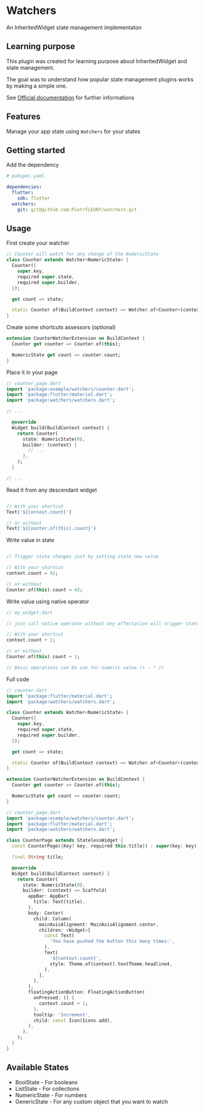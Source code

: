 # Watchers

An InheritedWidget state management implementaton

## Learning purpose

This plugin was created for learning purpose about InheritedWidget and state management.

The goal was to understand how popular state management plugins works by making a simple one.

See [Official documentation](https://docs.flutter.dev/development/data-and-backend/state-mgmt/options#inheritedwidget--inheritedmodel) for further informations

## Features

Manage your app state using `Watchers` for your states

## Getting started

Add the dependency

```yaml
# pubspec.yaml

dependencies:
  flutter:
    sdk: flutter
  watchers:
    git: git@github.com:PiotrFLEURY/watchers.git
```

## Usage

First create your watcher

```dart
// Counter will watch for any change of the NumericState
class Counter extends Watcher<NumericState> {
  Counter({
    super.key,
    required super.state,
    required super.builder,
  });

  get count => state;

  static Counter of(BuildContext context) => Watcher.of<Counter>(context);
}
```

Create some shortcuts assessors (optional)

```dart
extension CounterWatcherExtension on BuildContext {
  Counter get counter => Counter.of(this);

  NumericState get count => counter.count;
}
```

Place it in your page

```dart
// counter_page.dart
import 'package:example/watchers/counter.dart';
import 'package:flutter/material.dart';
import 'package:watchers/watchers.dart';

// ...

  @override
  Widget build(BuildContext context) {
    return Counter(
      state: NumericState(0),
      builder: (context) {
        // ...
      },
    );
  }

// ...

```

Read it from any descendant widget

```dart

// With your shortcut
Text('${context.count}')

// or without
Text('${Counter.of(this).count}')

```

Write value in state

```dart

// Trigger state changes just by setting state new value

// With your shortcut
context.count = 42;

// or without
Counter.of(this).count = 42;

```

Write value using native operator

```dart
// my_widget.dart

// just call native operator without any affectation will trigger state update

// With your shortcut
context.count + 1;

// or without
Counter.of(this).count + 1;

// Basic operations can be use for numeric value (+ - * /)

```

Full code

```dart
// counter.dart
import 'package:flutter/material.dart';
import 'package:watchers/watchers.dart';

class Counter extends Watcher<NumericState> {
  Counter({
    super.key,
    required super.state,
    required super.builder,
  });

  get count => state;

  static Counter of(BuildContext context) => Watcher.of<Counter>(context);
}

extension CounterWatcherExtension on BuildContext {
  Counter get counter => Counter.of(this);

  NumericState get count => counter.count;
}

// counter_page.dart
import 'package:example/watchers/counter.dart';
import 'package:flutter/material.dart';
import 'package:watchers/watchers.dart';

class CounterPage extends StatelessWidget {
  const CounterPage({Key? key, required this.title}) : super(key: key);

  final String title;

  @override
  Widget build(BuildContext context) {
    return Counter(
      state: NumericState(0),
      builder: (context) => Scaffold(
        appBar: AppBar(
          title: Text(title),
        ),
        body: Center(
          child: Column(
            mainAxisAlignment: MainAxisAlignment.center,
            children: <Widget>[
              const Text(
                'You have pushed the button this many times:',
              ),
              Text(
                '${context.count}',
                style: Theme.of(context).textTheme.headline4,
              ),
            ],
          ),
        ),
        floatingActionButton: FloatingActionButton(
          onPressed: () {
            context.count + 1;
          },
          tooltip: 'Increment',
          child: const Icon(Icons.add),
        ),
      ),
    );
  }
}
```

## Available States

* BoolState - For booleans
* ListState - For collections
* NumericState - For numbers
* GenericState - For any custom object that you want to watch